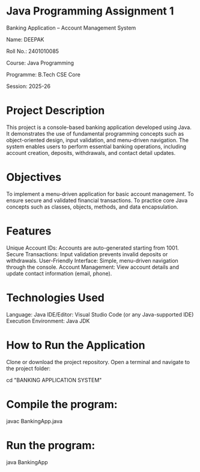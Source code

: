 # Java Programming Assignment 1

Banking Application – Account Management System

Name: DEEPAK

Roll No.: 2401010085

Course: Java Programming

Programme: B.Tech CSE Core

Session: 2025-26

# Project Description

This project is a console-based banking application developed using Java.
It demonstrates the use of fundamental programming concepts such as object-oriented design, input validation, and menu-driven navigation.
The system enables users to perform essential banking operations, including account creation, deposits, withdrawals, and contact detail updates.

# Objectives

To implement a menu-driven application for basic account management.
To ensure secure and validated financial transactions.
To practice core Java concepts such as classes, objects, methods, and data encapsulation.

# Features

Unique Account IDs: Accounts are auto-generated starting from 1001.
Secure Transactions: Input validation prevents invalid deposits or withdrawals.
User-Friendly Interface: Simple, menu-driven navigation through the console.
Account Management: View account details and update contact information (email, phone).

# Technologies Used

Language: Java
IDE/Editor: Visual Studio Code (or any Java-supported IDE)
Execution Environment: Java JDK

# How to Run the Application

Clone or download the project repository.
Open a terminal and navigate to the project folder:

cd "BANKING APPLICATION SYSTEM"  


# Compile the program:

javac BankingApp.java  


# Run the program:

java BankingApp  
